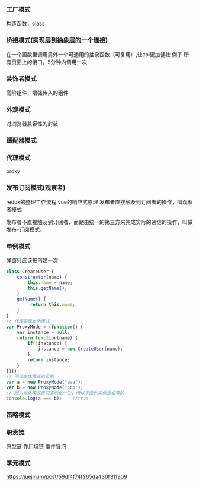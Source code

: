 ### 工厂模式
构造函数，class


### 桥接模式(实现层到抽象层的一个连接)
在一个函数里调用另外一个可通用的抽象函数（可复用）,让api更加健壮
例子 所有页面上的接口，5分钟内调用一次


### 装饰者模式
高阶组件，增强传入的组件

### 外观模式
对浏览器兼容性的封装

### 适配器模式


### 代理模式 
proxy


### 发布订阅模式(观察者)
redux的整理工作流程
vue的响应式原理
发布者直接触及到订阅者的操作，叫观察者模式

发布者不直接触及到订阅者、而是由统一的第三方来完成实际的通信的操作，叫做发布-订阅模式。
### 单例模式
弹窗只应该被创建一次
```js
class CreateUser {
    constructor(name) {
        this.name = name;
        this.getName();
    }
    getName() {
         return this.name;
    }
}
// 代理实现单例模式
var ProxyMode = (function() {
    var instance = null;
    return function(name) {
        if(!instance) {
            instance = new CreateUser(name);
        }
        return instance;
    }
})();
// 测试单体模式的实例
var a = new ProxyMode("aaa");
var b = new ProxyMode("bbb");
// 因为单体模式是只实例化一次，所以下面的实例是相等的
console.log(a === b);    //true

```

### 策略模式



### 职责链
原型链
作用域链
事件冒泡


### 享元模式

https://juejin.im/post/59df4f74f265da430f311909 


<!-- 工厂模式
适配器
装饰器
代理
发布订阅
单例
策略 -->
